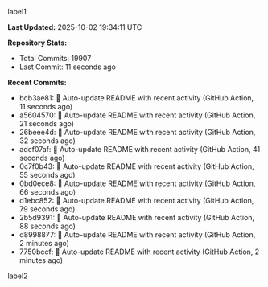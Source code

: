 
label1 
<!-- ACTIVITY_START -->
**Last Updated:** 2025-10-02 19:34:11 UTC

**Repository Stats:**
- Total Commits: 19907
- Last Commit: 11 seconds ago

**Recent Commits:**
- bcb3ae81: 🤖 Auto-update README with recent activity (GitHub Action, 11 seconds ago)
- a5604570: 🤖 Auto-update README with recent activity (GitHub Action, 21 seconds ago)
- 26beee4d: 🤖 Auto-update README with recent activity (GitHub Action, 32 seconds ago)
- adcf07af: 🤖 Auto-update README with recent activity (GitHub Action, 41 seconds ago)
- 0c7f0b43: 🤖 Auto-update README with recent activity (GitHub Action, 55 seconds ago)
- 0bd0ece8: 🤖 Auto-update README with recent activity (GitHub Action, 66 seconds ago)
- d1ebc852: 🤖 Auto-update README with recent activity (GitHub Action, 79 seconds ago)
- 2b5d9391: 🤖 Auto-update README with recent activity (GitHub Action, 88 seconds ago)
- d8998877: 🤖 Auto-update README with recent activity (GitHub Action, 2 minutes ago)
- 7750bccf: 🤖 Auto-update README with recent activity (GitHub Action, 2 minutes ago)
<!-- ACTIVITY_END -->

label2
